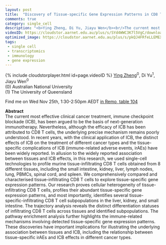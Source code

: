 ```yaml
---
layout: post
title:  "Discovery of Tissue-specific Gene Expression Patterns in CD8 T Cells by Single-cell RNA-seq"
comments: true
category: single_cell
description: "<b>Ying Zheng, Di Yu, Jiayu Wen</b><br/>The current most effective clinical cancer treatme..."
videoID: https://cloudstor.aarnet.edu.au/plus/s/SYd4WWC3K7l5VgC/download
optimized_image: https://cloudstor.aarnet.edu.au/plus/s/pkQJ4FRfeLLEMEX/download
tags:
 - single cell
 - transcriptomics
 - immunology
 - gene expression
---
```

{% include cloudstorplayer.html id=page.videoID %}
<u>Ying Zheng</u><sup>0</sup>, Di Yu<sup>1</sup>, Jiayu Wen<sup>0</sup><br/>
\(0\) Australian National University<br/>
\(1\) The University of Queensland

Find me on Wed Nov 25th, 1:30-2:50pm AEDT [in Remo, table 104](https://live.remo.co/e/abacbs2020-day-2/register)

<b>Abstract</b><br/>
The current most effective clinical cancer treatment, immune checkpoint blockade \(ICB\), has been argued to be the basis of next-generation immunotherapy. Nevertheless, although the efficacy of ICB has been attributed to CD8 T cells, the underlying precise mechanism remains poorly understood. In recent years, with the clinical application of ICB, the distinct effects of ICB on the treatment of different cancer types and the tissue-specific complications of ICB \(immune-related adverse events, irAEs\) have been widely reported. In allusion to the widely reported association between tissues and ICB effects, in this research, we used single-cell technologies to profile murine tissue-infiltrating CD8 T cells obtained from 8 different tissues, including the small intestine, kidney, liver, lymph nodes, lung, PBMCs, spinal cord, and spleen. We comprehensively compared and characterised tissue-infiltrating CD8 T cells to explore tissue-specific gene expression patterns. Our research proves cellular heterogeneity of tissue-infiltrating CD8 T cells, profiles their abundant tissue-specific gene expression patterns, and most importantly, identifies several tissue-specific-infiltrating CD8 T cell subpopulations in the liver, kidney, and small intestine. The trajectory analysis reveals the distinct differentiation statuses of infiltrating CD8 T cells across tissues and identified subpopulations. The pathway enrichment analysis further highlights the immune-related mechanisms involving detected tissue-specific gene expression patterns. These discoveries have important implications for illustrating the underlying association between tissues and ICB, including the relationship between tissue-specific irAEs and ICB effects in different cancer types.
